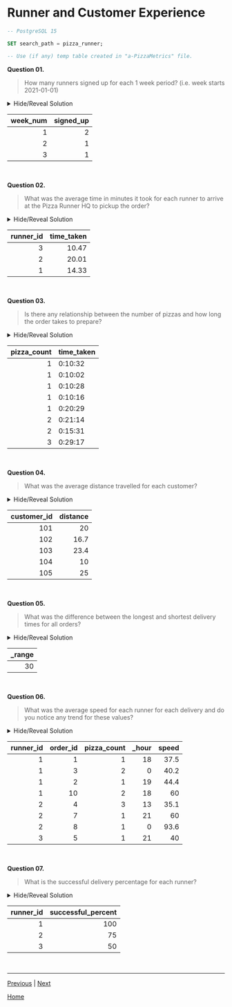 # **Runner and Customer Experience**

```sql
-- PostgreSQL 15

SET search_path = pizza_runner;

-- Use (if any) temp table created in "a-PizzaMetrics" file.
```

**Question 01.**

> How many runners signed up for each 1 week period? (i.e. week starts 2021-01-01)

<details>
<summary>Hide/Reveal Solution</summary>

```sql
WITH cte AS (
	SELECT
		runner_id,
		EXTRACT(WEEK FROM registration_date + INTERVAL '3 days') as week_num
	FROM runners
)
SELECT
	week_num,
	COUNT(*) as signed_up
FROM cte
GROUP BY week_num
ORDER BY week_num;
```

</details>

| **week_num** | **signed_up** |
| -----------: | ------------: |
|            1 |             2 |
|            2 |             1 |
|            3 |             1 |

<br>

**Question 02.**

> What was the average time in minutes it took for each runner to arrive at the Pizza Runner HQ to pickup the order?

<details>
<summary>Hide/Reveal Solution</summary>

```sql
WITH cte AS (
	SELECT
		r.runner_id,
		c.order_id,
		AVG(r.pickup_time::timestamp - c.order_time::timestamp) as time_taken
	FROM CUSTOMER_ORDERS_CLEAN c
	INNER JOIN RUNNER_ORDERS_CLEAN r
		ON c.order_id = r.order_id
		AND r.pickup_time IS NOT null
	GROUP BY r.runner_id, c.order_id
)

SELECT
	runner_id,
	EXTRACT('MINUTES' FROM AVG(time_taken)) + ROUND(EXTRACT('SECOND' FROM AVG(time_taken))/60::NUMERIC, 2) as time_taken
FROM cte
GROUP BY runner_id;
```

</details>

| **runner_id** | **time_taken** |
| ------------: | -------------: |
|             3 |          10.47 |
|             2 |          20.01 |
|             1 |          14.33 |

<br>

**Question 03.**

> Is there any relationship between the number of pizzas and how long the order takes to prepare?

<details>
<summary>Hide/Reveal Solution</summary>

```sql
SELECT
	COUNT(pizza_id) as pizza_count,
	AVG(r.pickup_time::timestamp - c.order_time::timestamp) as time_taken
FROM CUSTOMER_ORDERS_CLEAN c
INNER JOIN RUNNER_ORDERS_CLEAN r
	ON c.order_id = r.order_id
	AND r.cancellation IS null
GROUP BY c.order_id
ORDER BY pizza_count;
```

</details>

| **pizza_count** | **time_taken** |
| --------------: | -------------- |
|               1 | 0:10:32        |
|               1 | 0:10:02        |
|               1 | 0:10:28        |
|               1 | 0:10:16        |
|               1 | 0:20:29        |
|               2 | 0:21:14        |
|               2 | 0:15:31        |
|               3 | 0:29:17        |

<br>

**Question 04.**

> What was the average distance travelled for each customer?

<details>
<summary>Hide/Reveal Solution</summary>

```sql
SELECT
	c.customer_id,
	ROUND(AVG(r.distance), 1) as distance
FROM CUSTOMER_ORDERS_CLEAN c
INNER JOIN RUNNER_ORDERS_CLEAN r
	ON c.order_id = r.order_id
	AND r.cancellation IS null
GROUP BY c.customer_id
ORDER by c.customer_id;
```

</details>

| **customer_id** | **distance** |
| --------------: | -----------: |
|             101 |           20 |
|             102 |         16.7 |
|             103 |         23.4 |
|             104 |           10 |
|             105 |           25 |

<br>

**Question 05.**

> What was the difference between the longest and shortest delivery times for all orders?

<details>
<summary>Hide/Reveal Solution</summary>

```sql
WITH cte AS (
	SELECT
		c.order_id,
		ROUND(AVG(r.duration), 1) as time_taken
	FROM CUSTOMER_ORDERS_CLEAN c
	INNER JOIN RUNNER_ORDERS_CLEAN r
		ON c.order_id = r.order_id
		AND r.cancellation IS null
	GROUP BY c.order_id
)
SELECT
	MAX(time_taken) - MIN(time_taken) as _range
FROM cte;
```

</details>

| **\_range** |
| ----------: |
|          30 |

<br>

**Question 06.**

> What was the average speed for each runner for each delivery and do you notice any trend for these values?

<details>
<summary>Hide/Reveal Solution</summary>

```sql
SELECT
	r.runner_id,
	c.order_id,
	COUNT(*) as pizza_count,
	ROUND(AVG(EXTRACT('HOUR' FROM r.pickup_time::timestamp)), 0) as _hour,
	ROUND(AVG(r.distance/(r.duration/60)), 1) as speed
FROM CUSTOMER_ORDERS_CLEAN c
INNER JOIN RUNNER_ORDERS_CLEAN r
	ON c.order_id = r.order_id
	AND r.cancellation IS null
GROUP BY r.runner_id, c.order_id
ORDER BY r.runner_id, speed;
```

</details>

| **runner_id** | **order_id** | **pizza_count** | **\_hour** | **speed** |
| ------------: | -----------: | --------------: | ---------: | --------: |
|             1 |            1 |               1 |         18 |      37.5 |
|             1 |            3 |               2 |          0 |      40.2 |
|             1 |            2 |               1 |         19 |      44.4 |
|             1 |           10 |               2 |         18 |        60 |
|             2 |            4 |               3 |         13 |      35.1 |
|             2 |            7 |               1 |         21 |        60 |
|             2 |            8 |               1 |          0 |      93.6 |
|             3 |            5 |               1 |         21 |        40 |

<br>

**Question 07.**

> What is the successful delivery percentage for each runner?

<details>
<summary>Hide/Reveal Solution</summary>

```sql
SELECT
	runner_id,
	100*SUM(CASE WHEN cancellation IS null THEN 1 ELSE 0 END)/COUNT(*) as successful_percent
FROM RUNNER_ORDERS_CLEAN
GROUP BY runner_id
ORDER BY runner_id;
```

</details>

| **runner_id** | **successful_percent** |
| ------------: | ---------------------: |
|             1 |                    100 |
|             2 |                     75 |
|             3 |                     50 |

<br>

---

[Previous](a-PizzaMetrics.md) | [Next](c-IngredientOptimisation.md)

[Home](../README.md)
